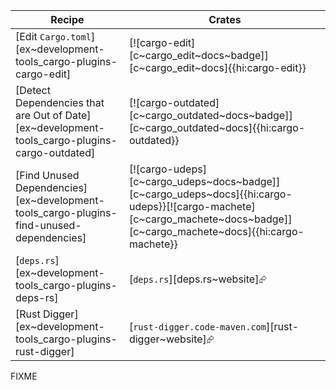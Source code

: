| Recipe | Crates |
|--------|--------|
| [Edit `Cargo.toml`][ex~development-tools_cargo-plugins-cargo-edit] | [![cargo-edit][c~cargo_edit~docs~badge]][c~cargo_edit~docs]{{hi:cargo-edit}} |
| [Detect Dependencies that are Out of Date][ex~development-tools_cargo-plugins-cargo-outdated] | [![cargo-outdated][c~cargo_outdated~docs~badge]][c~cargo_outdated~docs]{{hi:cargo-outdated}} |
| [Find Unused Dependencies][ex~development-tools_cargo-plugins-find-unused-dependencies] | [![cargo-udeps][c~cargo_udeps~docs~badge]][c~cargo_udeps~docs]{{hi:cargo-udeps}}[![cargo-machete][c~cargo_machete~docs~badge]][c~cargo_machete~docs]{{hi:cargo-machete}} |
| [`deps.rs`][ex~development-tools_cargo-plugins-deps-rs] | [`deps.rs`][deps.rs~website]⮳ |
| [Rust Digger][ex~development-tools_cargo-plugins-rust-digger] | [`rust-digger.code-maven.com`][rust-digger~website]⮳ |

<div class="hidden">
FIXME
</div>
